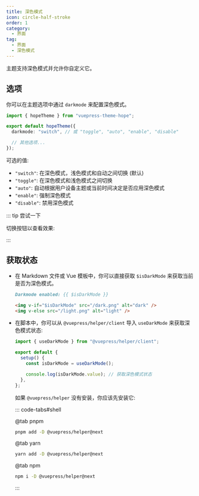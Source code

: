 ```yaml
---
title: 深色模式
icon: circle-half-stroke
order: 1
category:
  - 界面
tag:
  - 界面
  - 深色模式
---
```


主题支持深色模式并允许你自定义它。

<!-- more -->

## 选项

你可以在主题选项中通过 `darkmode` 来配置深色模式。

```ts twoslash {4} title=".vuepress/theme.ts"
import { hopeTheme } from "vuepress-theme-hope";

export default hopeTheme({
  darkmode: "switch", // 或 "toggle", "auto", "enable", "disable"

  // 其他选项...
});
```

可选的值:

- `"switch"`: 在深色模式，浅色模式和自动之间切换 (默认)
- `"toggle"`: 在深色模式和浅色模式之间切换
- `"auto"`: 自动根据用户设备主题或当前时间决定是否应用深色模式
- `"enable"`: 强制深色模式
- `"disable"`: 禁用深色模式

::: tip 尝试一下

切换按钮以查看效果: <ColorModeSwitch />

:::

## 获取状态

- 在 Markdown 文件或 Vue 模板中，你可以直接获取 `$isDarkMode` 来获取当前是否为深色模式。

  ```md
  Darkmode enabled: {{ $isDarkMode }}

  <img v-if="$isDarkMode" src="/dark.png" alt="dark" />
  <img v-else src="/light.png" alt="light" />
  ```

- 在脚本中，你可以从 `@vuepress/helper/client` 导入 `useDarkMode` 来获取深色模式状态:

  ```ts twoslash
  import { useDarkMode } from "@vuepress/helper/client";

  export default {
    setup() {
      const isDarkMode = useDarkMode();

      console.log(isDarkMode.value); // 获取深色模式状态
    },
  };
  ```

  如果 `@vuepress/helper` 没有安装，你应该先安装它:

  ::: code-tabs#shell

  @tab pnpm

  ```bash
  pnpm add -D @vuepress/helper@next
  ```

  @tab yarn

  ```bash
  yarn add -D @vuepress/helper@next
  ```

  @tab npm

  ```bash
  npm i -D @vuepress/helper@next
  ```

  :::

<script setup lang="ts">
import ColorModeSwitch from "@theme-hope/modules/outlook/components/ColorModeSwitch"
</script>
